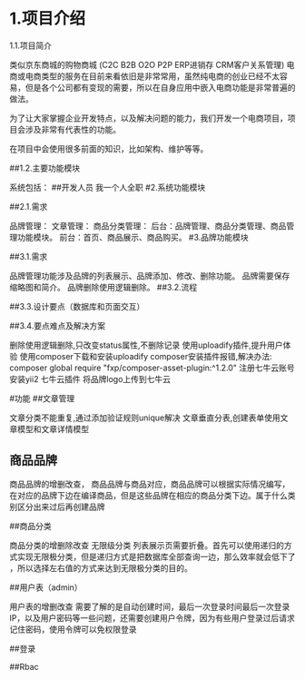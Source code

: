# 1.项目介绍

1.1.项目简介

类似京东商城的购物商城 (C2C B2B O2O P2P ERP进销存 CRM客户关系管理) 电商或电商类型的服务在目前来看依旧是非常常用，虽然纯电商的创业已经不太容易，但是各个公司都有变现的需要，所以在自身应用中嵌入电商功能是非常普遍的做法。

为了让大家掌握企业开发特点，以及解决问题的能力，我们开发一个电商项目，项目会涉及非常有代表性的功能。

在项目中会使用很多前面的知识，比如架构、维护等等。

##1.2.主要功能模块

系统包括：
##开发人员
我一个人全职
#2.系统功能模块

##2.1.需求

 品牌管理：
 文章管理：
 商品分类管理：
后台：品牌管理、商品分类管理、商品管理功能模块。
前台：首页、商品展示、商品购买。
#3.品牌功能模块

##3.1.需求

品牌管理功能涉及品牌的列表展示、品牌添加、修改、删除功能。
品牌需要保存缩略图和简介。
品牌删除使用逻辑删除。
##3.2.流程

##3.3.设计要点（数据库和页面交互）

##3.4.要点难点及解决方案

删除使用逻辑删除,只改变status属性,不删除记录
使用uploadify插件,提升用户体验
使用composer下载和安装uploadify
composer安装插件报错,解决办法: composer global require "fxp/composer-asset-plugin:^1.2.0"
注册七牛云账号 安装yii2 七牛云插件
将品牌logo上传到七牛云

#功能
##文章管理

文章分类不能重复,通过添加验证规则unique解决
文章垂直分表,创建表单使用文章模型和文章详情模型

## 商品品牌

商品品牌的增删改查，
商品品牌与商品对应，商品品牌可以根据实际情况编写，在对应的品牌下边在编译商品，但是这些品牌在相应的商品分类下边。属于什么类别区分出来过后再创建品牌

##商品分类

商品分类的增删除改查
无限级分类
列表展示页需要折叠。首先可以使用递归的方式实现无限极分类，但是递归方式是把数据库全部查询一边，那么效率就会低下了 ，所以选择左右值的方式来达到无限极分类的目的。

##用户表（admin）

用户表的增删改查
需要了解的是自动创建时间，最后一次登录时间最后一次登录IP，以及用户密码等一些问题，还需要创建用户令牌，因为有些用户登录过后请求记住密码，使用令牌可以免权限登录

##登录



##Rbac



